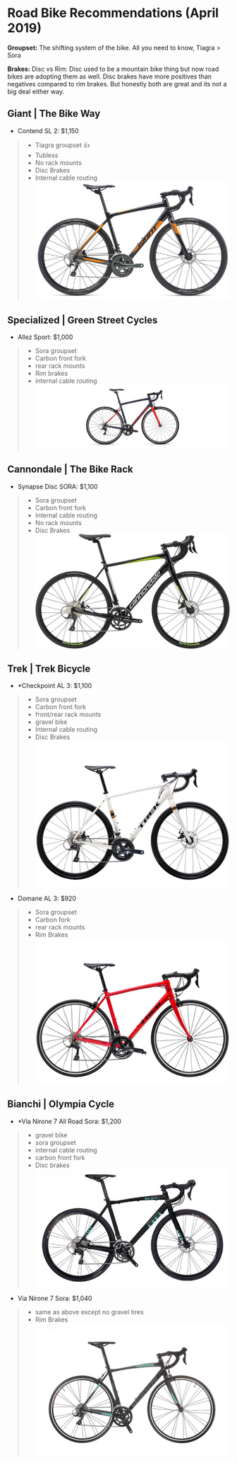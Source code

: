 # Road Bike Recommendations (April 2019)

__Groupset:__ The shifting system of the bike. All you need to know, Tiagra \> Sora

__Brakes:__ Disc vs Rim: Disc used to be a mountain bike thing but now road bikes are adopting them as well. Disc brakes have more positives than negatives compared to rim brakes. But honestly both are great and its not a big deal either way.

## Giant | The Bike Way
- Contend SL 2: $1,150

>- Tiagra groupset 👍
>- Tubless
>- No rack mounts
>- Disc Brakes
>- Internal cable routing
>![contend](contendsl2.jpg)

## Specialized | Green Street Cycles
- Allez Sport: $1,000
>- Sora groupset
>- Carbon front fork
>- rear rack mounts
>- Rim brakes
>- internal cable routing
>![allez](allez.jpeg)

## Cannondale | The Bike Rack
- Synapse Disc SORA: $1,100
>- Sora groupset
>- Carbon front fork
>- Internal cable routing
>- No rack mounts
>- Disc Brakes
>![synapse](synapse.jpg)

## Trek | Trek Bicycle
- *Checkpoint AL 3: $1,100
>- Sora groupset
>- Carbon front fork
>- front/rear rack mounts
>- gravel bike
>- Internal cable routing
>- Disc Brakes
>![Checkpoint](checkpoint.jpeg)

- Domane AL 3: $920
>- Sora groupset
>- Carbon fork
>- rear rack mounts
>- Rim Brakes
>![Domane](domane.jpeg)

## Bianchi | Olympia Cycle
- *Via Nirone 7 All Road Sora: $1,200
>- gravel bike
>- sora groupset
>- internal cable routing
>- carbon front fork
>- Disc brakes
>![Nironear](noronear.jpg)

- Via Nirone 7 Sora: $1,040
>- same as above except no gravel tires
>- Rim Brakes
>![Nirone](nirone.jpg)
